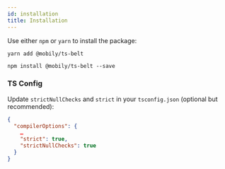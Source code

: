 ```yaml
---
id: installation
title: Installation
---
```


Use either `npm` or `yarn` to install the package:

```shell
yarn add @mobily/ts-belt
```

```shell
npm install @mobily/ts-belt --save
```

### TS Config

Update `strictNullChecks` and `strict` in your `tsconfig.json` (optional but recommended):

```json
{
  "compilerOptions": {
    …
    "strict": true,
    "strictNullChecks": true
  }
}
```
